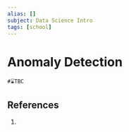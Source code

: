```yaml
---
alias: []
subject: Data Science Intro
tags: [school]
---
```

# Anomaly Detection


```ad-note
#⌛TBC 
```

## References
1. 